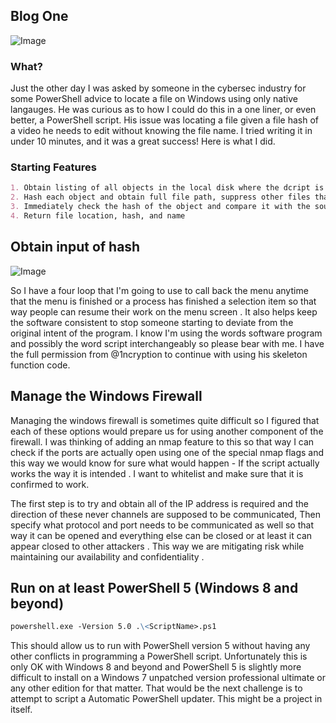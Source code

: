 ## Blog One

![Image](https://themaverick.github.io/seniordesign/gifs/neowhat.gif)

### What?
Just the other day I was asked by someone in the cybersec industry for some PowerShell advice to locate a file on Windows using only native langauges. He was curious as to how I could do this in a one liner, or even better, a PowerShell script. His issue was locating a file given a file hash of a video he needs to edit without knowing the file name. I tried writing it in under 10 minutes, and it was a great success! Here is what I did.

### Starting Features
```markdown
1. Obtain listing of all objects in the local disk where the dcript is run
2. Hash each object and obtain full file path, suppress other files that do not match 
3. Immediately check the hash of the object and compare it with the sought after hash
4. Return file location, hash, and name
```


## Obtain input of hash

![Image](https://themaverick.github.io/seniordesign/gifs/b01.png)

So I have a four loop that I'm going to use to call back the menu anytime that the menu is finished or a process has finished a selection item so that way people can resume their work on the menu screen . It also helps keep the software consistent to stop someone starting to deviate from the original intent of the program. I know I'm using the words software program and possibly the word script interchangeably so please bear with me. I have the full permission from @1ncryption to continue with using his skeleton function code.  

## Manage the Windows Firewall

Managing the windows firewall is sometimes quite difficult so I figured that each of these options would prepare us for using another component of the firewall. I was thinking of adding an nmap feature to this so that way I can check if the ports are actually open using one of the special nmap flags and this way we would know for sure what would happen - If the script actually works the way it is intended . I want to whitelist and make sure that it is confirmed to work. 

The first step is to try and obtain all of the IP address is required and the direction of these never channels are supposed to be communicated, Then specify what protocol and port needs to be communicated as well so that way it can be opened and everything else can be closed or at least it can appear closed to other attackers . This way we are mitigating risk while maintaining our availability and confidentiality . 

## Run on at least PowerShell 5 (Windows 8 and beyond)
```markdown
powershell.exe -Version 5.0 .\<ScriptName>.ps1
``` 
This should allow us to run with PowerShell version 5 without having any other conflicts in programming a PowerShell script. Unfortunately this is only OK with Windows 8 and beyond and PowerShell 5 is slightly more difficult to install on a Windows 7 unpatched version professional ultimate or any other edition for that matter. That would be the next challenge is to attempt to script a Automatic PowerShell updater. This might be a project in itself.